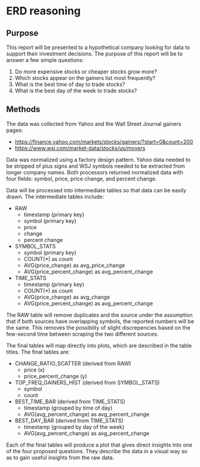 # ERD reasoning

## Purpose

This report will be presented to a hypothetical company looking for data to support their investment decisions. The purpose of this report will be to answer a few simple questions:

1. Do more expensive stocks or cheaper stocks grow more?
2. Which stocks appear on the gainers list most frequently?
3. What is the best time of day to trade stocks?
4. What is the best day of the week to trade stocks?

## Methods

The data was collected from Yahoo and the Wall Street Journal gainers pages:

- https://finance.yahoo.com/markets/stocks/gainers/?start=0&count=200
- https://www.wsj.com/market-data/stocks/us/movers

Data was normalized using a factory design pattern. Yahoo data needed to be stripped of plus signs and WSJ symbols needed to be extracted from longer company names. Both processors returned normalized data with four fields: symbol, price, price change, and percent change.

Data will be processed into intermediate tables so that data can be easily drawn. The intermediate tables include:

- RAW
    - timestamp (primary key)
    - symbol (primary key)
    - price
    - change
    - percent change
- SYMBOL_STATS
    - symbol (primary key)
    - COUNT(\*) as count
    - AVG(price_change) as avg_price_change
    - AVG(price_percent_change) as avg_percent_change
- TIME_STATS
    - timestamp (primary key)
    - COUNT(\*) as count
    - AVG(price_change) as avg_change
    - AVG(price_percent_change) as avg_percent_change

The RAW table will remove duplicates and the source under the assumption that if both sources have overlapping symbols, the reported numbers will be the same. This removes the possiblity of slight discrepencies based on the few-second time between scraping the two different sources.

The final tables will map directly into plots, which are described in the table titles. The final tables are:

- CHANGE_RATIO_SCATTER (derived from RAW)
    - price (x)
    - price_percent_change (y)
- TOP_FREQ_GAINERS_HIST (derived from SYMBOL_STATS)
    - symbol
    - count
- BEST_TIME_BAR (derived from TIME_STATS)
    - timestamp (grouped by time of day)
    - AVG(avg_percent_change) as avg_percent_change
- BEST_DAY_BAR (derived from TIME_STATS)
    - timestamp (grouped by day of the week)
    - AVG(avg_percent_change) as avg_percent_change

Each of the final tables will produce a plot that gives direct insights into one of the four proposed questions. They describe the data in a visual way so as to gain useful insights from the raw data.
